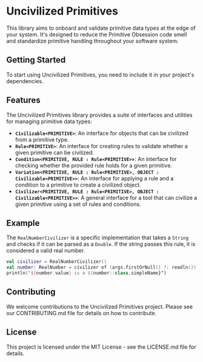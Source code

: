 # Uncivilized Primitives

This library aims to onboard and validate primitive data types at the edge of your system. It's designed to reduce the Primitive Obsession code smell and standardize primitive handling throughout your software system.

## Getting Started

To start using Uncivilized Primitives, you need to include it in your project's dependencies. 

## Features

The Uncivilized Primitives library provides a suite of interfaces and utilities for managing primitive data types:

- **`Civilizable<PRIMITIVE>`**: An interface for objects that can be civilized from a primitive type.
- **`Rule<PRIMITIVE>`**: An interface for creating rules to validate whether a given primitive can be civilized.
- **`Condition<PRIMITIVE, RULE : Rule<PRIMITIVE>>`**: An interface for checking whether the provided rule holds for a given primitive.
- **`Variation<PRIMITIVE, RULE : Rule<PRIMITIVE>, OBJECT : Civilizable<PRIMITIVE>>`**: An interface for applying a rule and a condition to a primitive to create a civilized object.
- **`Civilizer<PRIMITIVE, RULE : Rule<PRIMITIVE>, OBJECT : Civilizable<PRIMITIVE>>`**: A general interface for a tool that can civilize a given primitive using a set of rules and conditions.

## Example

The `RealNumberCivilizer` is a specific implementation that takes a `String` and checks if it can be parsed as a `Double`. If the string passes this rule, it is considered a valid real number.

```kotlin
val civilizer = RealNumberCivilizer()
val number: RealNumber = civilizer of (args.firstOrNull() ?: readln())
println("${number.value} is a ${number::class.simpleName}")
```

## Contributing

We welcome contributions to the Uncivilized Primitives project. Please see our CONTRIBUTING.md file for details on how to contribute.

## License

This project is licensed under the MIT License - see the LICENSE.md file for details.
